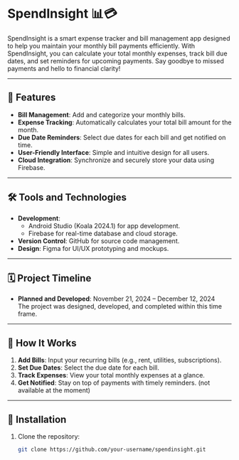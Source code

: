 # SpendInsight 📊💳

SpendInsight is a smart expense tracker and bill management app designed to help you maintain your monthly bill payments efficiently. With SpendInsight, you can calculate your total monthly expenses, track bill due dates, and set reminders for upcoming payments. Say goodbye to missed payments and hello to financial clarity!

---

## 🌟 Features
- **Bill Management**: Add and categorize your monthly bills.
- **Expense Tracking**: Automatically calculates your total bill amount for the month.
- **Due Date Reminders**: Select due dates for each bill and get notified on time.
- **User-Friendly Interface**: Simple and intuitive design for all users.
- **Cloud Integration**: Synchronize and securely store your data using Firebase.

---

## 🛠 Tools and Technologies
- **Development**: 
  - Android Studio (Koala 2024.1) for app development.
  - Firebase for real-time database and cloud storage.
- **Version Control**: GitHub for source code management.
- **Design**: Figma for UI/UX prototyping and mockups.

---

## 🗓 Project Timeline
- **Planned and Developed**: November 21, 2024 – December 12, 2024  
The project was designed, developed, and completed within this time frame.

---

## 🚀 How It Works
1. **Add Bills**: Input your recurring bills (e.g., rent, utilities, subscriptions).
2. **Set Due Dates**: Select the due date for each bill.
3. **Track Expenses**: View your total monthly expenses at a glance.
4. **Get Notified**: Stay on top of payments with timely reminders. (not available at the moment)

---

## 📱 Installation
1. Clone the repository:  
   ```bash
   git clone https://github.com/your-username/spendinsight.git

